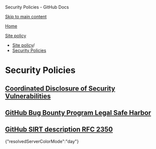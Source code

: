 Security Policies - GitHub Docs

[Skip to main content](#main-content)

[Home](/pt)

[Site policy](/pt/site-policy)

* [Site policy](/pt/site-policy)/
* [Security Policies](/pt/site-policy/security-policies)

Security Policies
==========

[Coordinated Disclosure of Security Vulnerabilities](/pt/site-policy/security-policies/coordinated-disclosure-of-security-vulnerabilities)
----------

[GitHub Bug Bounty Program Legal Safe Harbor](/pt/site-policy/security-policies/github-bug-bounty-program-legal-safe-harbor)
----------

[GitHub SIRT description RFC 2350](/pt/site-policy/security-policies/github-sirt-description-rfc-2350)
----------

{"resolvedServerColorMode":"day"}
